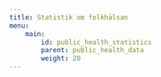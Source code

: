 ```yaml
---
title: Statistik om folkhälsan
menu:
    main:
        id: public_health_statistics
        parent: public_health_data
        weight: 20
---
```

